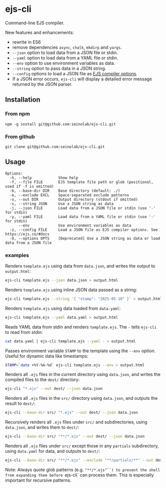 ejs-cli
=======

Command-line EJS compiler.

New features and enhancements:
- rewrite in ES6
- remove dependencies `async`, `chalk`, `mkdirp` and `yargs`.
- `--json` option to load data from a JSON file or stdin.
- `--yaml` option to load data from a YAML file or stdin.
- `--env` option to use environment variables as data.
- `--string` option to pass data in a JSON string.
- `--config` options to load a JSON file as [EJS compiler options](https://ejs.co/#docs).
- If a JSON error occurs, `ejs-cli` will display a detailed error message returned by the JSON parser.

## Installation

### From npm

```
npm -g install git@github.com:seinolab/ejs-cli.git
```

### From github

```
git clone git@github.com:seinolab/ejs-cli.git
```

## Usage

```
Options:
  -h, --help            Show help
  -f, --file FILE       EJS template file path or glob (positional, used if -f is omitted)
  -b, --base-dir DIR    Base directory (default: ./)
  -e, --exclude EXCL    Space-separated exclude patterns
  -o, --out DIR         Output directory (stdout if omitted)
  -s, --string JSON     Use a JSON string as data
  -j, --json FILE       Load data from a JSON file or stdin (use '-' for stdin)
  -y, --yaml FILE       Load data from a YAML file or stdin (use '-' for stdin)
      --env             Use environment variables as data
  -z, --config FILE     Load a JSON file as EJS compiler options. See https://ejs.co/#docs
  -O, --options OPTS    [Deprecated] Use a JSON string as data or load data from a JSON file
```

### examples

Renders `template.ejs` using data from `data.json`, and writes the output to `output.html`:

```bash
ejs-cli template.ejs --json data.json > output.html
```

Renders `template.ejs` using inline JSON data passed as a string:

```bash
ejs-cli template.ejs --string '{ "stamp": "2025-05-10" }' > output.html
```

Renders `template.ejs` using data loaded from `data.yaml`:

```bash
ejs-cli template.ejs --yaml data.yaml > output.html
```

Reads YAML data from stdin and renders `template.ejs`. The `-` tells `ejs-cli` to read from stdin:

```bash
cat data.yaml | ejs-cli template.ejs --yaml - > output.html
```

Passes environment variable `STAMP` to the template using the `--env` option. Useful for dynamic data like timestamps:

```bash
STAMP=`date +%Y-%m-%d` ejs-cli template.ejs --env > output.html
```

Renders all `.ejs` files in the current directory using `data.json`, and writes the compiled files to the `dest/` directory:

```bash
ejs-cli "*.ejs" --out dest/ --json data.json
```

Renders all `.ejs` files in the `src/` directory using `data.json`, and outputs the result to `dest/`:

```bash
ejs-cli --base-dir src/ "*.ejs" --out dest/ --json data.json
```

Recursively renders all `.ejs` files under `src/` and subdirectories, using `data.json`, and writes them to `dest/`:

```bash
ejs-cli --base-dir src/ "**/*.ejs" --out dest/ --json data.json
```

Renders all `.ejs` files under `src/` except those in any `partials` subdirectory, using `data.yaml` for data, and outputs to `dest/`:

```bash
ejs-cli --base-dir src/ "**/*.ejs" --exclude "**/partials/**" --out dest/ --yaml data.yaml
```

Note: Always quote glob patterns (e.g. `"**/*.ejs"``) to prevent the shell from expanding them before `ejs-cli` can process them.  This is especially important for recursive patterns.
